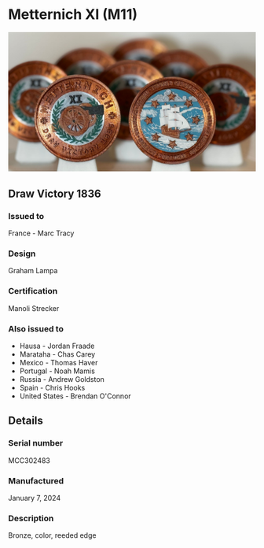 # Metternich XI (M11)

![Metternich X1 Coins](m11-coins.jpg)

## Draw Victory 1836

### Issued to

France - Marc Tracy

### Design

Graham Lampa

### Certification

Manoli Strecker

### Also issued to

* Hausa - Jordan Fraade
* Marataha - Chas Carey
* Mexico - Thomas Haver
* Portugal - Noah Mamis
* Russia - Andrew Goldston
* Spain - Chris Hooks
* United States - Brendan O'Connor

## Details

### Serial number

MCC302483

### Manufactured
January 7, 2024

### Description

Bronze, color, reeded edge
